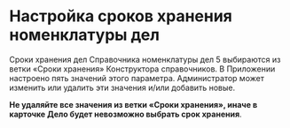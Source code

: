 # Настройка сроков хранения номенклатуры дел

Сроки хранения дел Справочника номенклатуры дел 5 выбираются из ветки «Сроки хранения» Конструктора справочников. В Приложении настроено пять значений этого параметра. Администратор может изменить или удалить эти значения и/или добавить новые. 

**Не удаляйте все значения из ветки «Сроки хранения», иначе в карточке Дело будет невозможно выбрать срок хранения**.